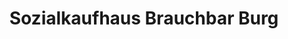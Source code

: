 ---
title: "Sozialkaufhaus Brauchbar Burg"
url: /burg/sozialkaufhaus-brauchbar-burg/
shop: Andenken
---